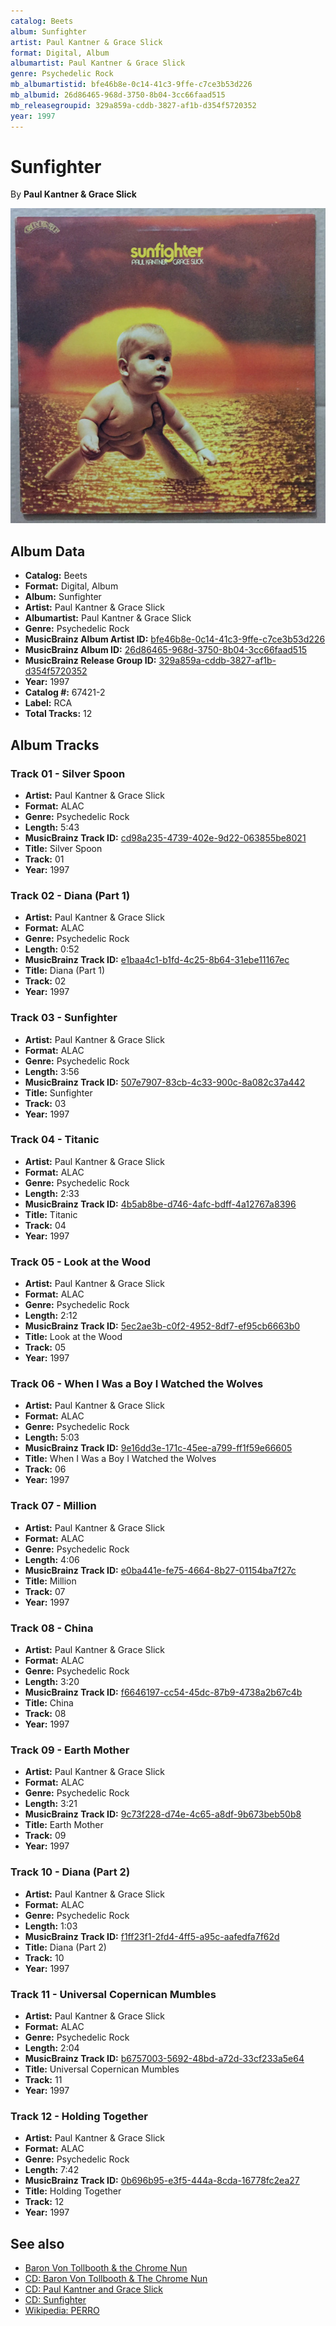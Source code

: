 ```yaml
---
catalog: Beets
album: Sunfighter
artist: Paul Kantner & Grace Slick
format: Digital, Album
albumartist: Paul Kantner & Grace Slick
genre: Psychedelic Rock
mb_albumartistid: bfe46b8e-0c14-41c3-9ffe-c7ce3b53d226
mb_albumid: 26d86465-968d-3750-8b04-3cc66faad515
mb_releasegroupid: 329a859a-cddb-3827-af1b-d354f5720352
year: 1997
---
```


# Sunfighter

By **Paul Kantner & Grace Slick**

![](../../assets/beetscovers/Paul_Kantner_and_Grace_Slick-Sunfighter.jpg)

## Album Data

- **Catalog:** Beets
- **Format:** Digital, Album
- **Album:** Sunfighter
- **Artist:** Paul Kantner & Grace Slick
- **Albumartist:** Paul Kantner & Grace Slick
- **Genre:** Psychedelic Rock
- **MusicBrainz Album Artist ID:** [bfe46b8e-0c14-41c3-9ffe-c7ce3b53d226](https://musicbrainz.org/artist/bfe46b8e-0c14-41c3-9ffe-c7ce3b53d226)
- **MusicBrainz Album ID:** [26d86465-968d-3750-8b04-3cc66faad515](https://musicbrainz.org/release/26d86465-968d-3750-8b04-3cc66faad515)
- **MusicBrainz Release Group ID:** [329a859a-cddb-3827-af1b-d354f5720352](https://musicbrainz.org/release-group/329a859a-cddb-3827-af1b-d354f5720352)
- **Year:** 1997
- **Catalog #:** 67421-2
- **Label:** RCA
- **Total Tracks:** 12

## Album Tracks

### Track 01 - Silver Spoon

- **Artist:** Paul Kantner & Grace Slick
- **Format:** ALAC
- **Genre:** Psychedelic Rock
- **Length:** 5:43
- **MusicBrainz Track ID:** [cd98a235-4739-402e-9d22-063855be8021](https://musicbrainz.org/recording/cd98a235-4739-402e-9d22-063855be8021)
- **Title:** Silver Spoon
- **Track:** 01
- **Year:** 1997

### Track 02 - Diana (Part 1)

- **Artist:** Paul Kantner & Grace Slick
- **Format:** ALAC
- **Genre:** Psychedelic Rock
- **Length:** 0:52
- **MusicBrainz Track ID:** [e1baa4c1-b1fd-4c25-8b64-31ebe11167ec](https://musicbrainz.org/recording/e1baa4c1-b1fd-4c25-8b64-31ebe11167ec)
- **Title:** Diana (Part 1)
- **Track:** 02
- **Year:** 1997

### Track 03 - Sunfighter

- **Artist:** Paul Kantner & Grace Slick
- **Format:** ALAC
- **Genre:** Psychedelic Rock
- **Length:** 3:56
- **MusicBrainz Track ID:** [507e7907-83cb-4c33-900c-8a082c37a442](https://musicbrainz.org/recording/507e7907-83cb-4c33-900c-8a082c37a442)
- **Title:** Sunfighter
- **Track:** 03
- **Year:** 1997

### Track 04 - Titanic

- **Artist:** Paul Kantner & Grace Slick
- **Format:** ALAC
- **Genre:** Psychedelic Rock
- **Length:** 2:33
- **MusicBrainz Track ID:** [4b5ab8be-d746-4afc-bdff-4a12767a8396](https://musicbrainz.org/recording/4b5ab8be-d746-4afc-bdff-4a12767a8396)
- **Title:** Titanic
- **Track:** 04
- **Year:** 1997

### Track 05 - Look at the Wood

- **Artist:** Paul Kantner & Grace Slick
- **Format:** ALAC
- **Genre:** Psychedelic Rock
- **Length:** 2:12
- **MusicBrainz Track ID:** [5ec2ae3b-c0f2-4952-8df7-ef95cb6663b0](https://musicbrainz.org/recording/5ec2ae3b-c0f2-4952-8df7-ef95cb6663b0)
- **Title:** Look at the Wood
- **Track:** 05
- **Year:** 1997

### Track 06 - When I Was a Boy I Watched the Wolves

- **Artist:** Paul Kantner & Grace Slick
- **Format:** ALAC
- **Genre:** Psychedelic Rock
- **Length:** 5:03
- **MusicBrainz Track ID:** [9e16dd3e-171c-45ee-a799-ff1f59e66605](https://musicbrainz.org/recording/9e16dd3e-171c-45ee-a799-ff1f59e66605)
- **Title:** When I Was a Boy I Watched the Wolves
- **Track:** 06
- **Year:** 1997

### Track 07 - Million

- **Artist:** Paul Kantner & Grace Slick
- **Format:** ALAC
- **Genre:** Psychedelic Rock
- **Length:** 4:06
- **MusicBrainz Track ID:** [e0ba441e-fe75-4664-8b27-01154ba7f27c](https://musicbrainz.org/recording/e0ba441e-fe75-4664-8b27-01154ba7f27c)
- **Title:** Million
- **Track:** 07
- **Year:** 1997

### Track 08 - China

- **Artist:** Paul Kantner & Grace Slick
- **Format:** ALAC
- **Genre:** Psychedelic Rock
- **Length:** 3:20
- **MusicBrainz Track ID:** [f6646197-cc54-45dc-87b9-4738a2b67c4b](https://musicbrainz.org/recording/f6646197-cc54-45dc-87b9-4738a2b67c4b)
- **Title:** China
- **Track:** 08
- **Year:** 1997

### Track 09 - Earth Mother

- **Artist:** Paul Kantner & Grace Slick
- **Format:** ALAC
- **Genre:** Psychedelic Rock
- **Length:** 3:21
- **MusicBrainz Track ID:** [9c73f228-d74e-4c65-a8df-9b673beb50b8](https://musicbrainz.org/recording/9c73f228-d74e-4c65-a8df-9b673beb50b8)
- **Title:** Earth Mother
- **Track:** 09
- **Year:** 1997

### Track 10 - Diana (Part 2)

- **Artist:** Paul Kantner & Grace Slick
- **Format:** ALAC
- **Genre:** Psychedelic Rock
- **Length:** 1:03
- **MusicBrainz Track ID:** [f1ff23f1-2fd4-4ff5-a95c-aafedfa7f62d](https://musicbrainz.org/recording/f1ff23f1-2fd4-4ff5-a95c-aafedfa7f62d)
- **Title:** Diana (Part 2)
- **Track:** 10
- **Year:** 1997

### Track 11 - Universal Copernican Mumbles

- **Artist:** Paul Kantner & Grace Slick
- **Format:** ALAC
- **Genre:** Psychedelic Rock
- **Length:** 2:04
- **MusicBrainz Track ID:** [b6757003-5692-48bd-a72d-33cf233a5e64](https://musicbrainz.org/recording/b6757003-5692-48bd-a72d-33cf233a5e64)
- **Title:** Universal Copernican Mumbles
- **Track:** 11
- **Year:** 1997

### Track 12 - Holding Together

- **Artist:** Paul Kantner & Grace Slick
- **Format:** ALAC
- **Genre:** Psychedelic Rock
- **Length:** 7:42
- **MusicBrainz Track ID:** [0b696b95-e3f5-444a-8cda-16778fc2ea27](https://musicbrainz.org/recording/0b696b95-e3f5-444a-8cda-16778fc2ea27)
- **Title:** Holding Together
- **Track:** 12
- **Year:** 1997


## See also

- [Baron Von Tollbooth & the Chrome Nun](Baron_Von_Tollbooth_and_the_Chrome_Nun.md)
- [CD: Baron Von Tollbooth & The Chrome Nun](../../CD/Paul_Kantner_and_Grace_Slick/Baron_Von_Tollbooth_and_The_Chrome_Nun.md)
- [CD: Paul Kantner and Grace Slick](../../CD/Paul_Kantner_and_Grace_Slick/Paul_Kantner_and_Grace_Slick.md)
- [CD: Sunfighter](../../CD/Paul_Kantner_and_Grace_Slick/Sunfighter.md)
- [Wikipedia: PERRO](https://en.wikipedia.org/wiki/The_Planet_Earth_Rock_and_Roll_Orchestra)
